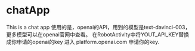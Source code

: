 # chatApp
This is a chat app
使用的是，openai的API，用到的模型是text-davinci-003，更多模型可以在openai官网中查看。
在RobotActivity中将YOUT_API_KEY替换成你申请的openai的key
进入 platform.openai.com 申请你的key.
